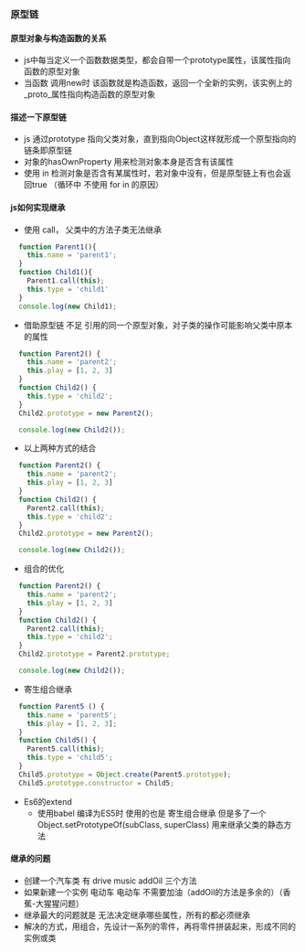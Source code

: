 ### 原型链
#### 原型对象与构造函数的关系
- js中每当定义一个函数数据类型，都会自带一个prototype属性，该属性指向函数的原型对象
- 当函数 调用new时 该函数就是构造函数，返回一个全新的实例，该实例上的_proto_属性指向构造函数的原型对象

#### 描述一下原型链
- js 通过prototype 指向父类对象，直到指向Object这样就形成一个原型指向的链条即原型链
- 对象的hasOwnProperty 用来检测对象本身是否含有该属性
- 使用 in 检测对象是否含有某属性时，若对象中没有，但是原型链上有也会返回true （循环中 不使用 for in 的原因）

#### js如何实现继承
- 使用 call， 父类中的方法子类无法继承

```js
  function Parent1(){
    this.name = 'parent1';
  }
  function Child1(){
    Parent1.call(this);
    this.type = 'child1'
  }
  console.log(new Child1);
```

- 借助原型链 不足 引用的同一个原型对象，对子类的操作可能影响父类中原本的属性

```js
  function Parent2() {
    this.name = 'parent2';
    this.play = [1, 2, 3]
  }
  function Child2() {
    this.type = 'child2';
  }
  Child2.prototype = new Parent2();

  console.log(new Child2());
```

- 以上两种方式的结合

```js
  function Parent2() {
    this.name = 'parent2';
    this.play = [1, 2, 3]
  }
  function Child2() {
    Parent2.call(this);
    this.type = 'child2';
  }
  Child2.prototype = new Parent2();

  console.log(new Child2());
```

- 组合的优化

```js
  function Parent2() {
    this.name = 'parent2';
    this.play = [1, 2, 3]
  }
  function Child2() {
    Parent2.call(this);
    this.type = 'child2';
  }
  Child2.prototype = Parent2.prototype;

  console.log(new Child2());
```

- 寄生组合继承

```js
  function Parent5 () {
    this.name = 'parent5';
    this.play = [1, 2, 3];
  }
  function Child5() {
    Parent5.call(this);
    this.type = 'child5';
  }
  Child5.prototype = Object.create(Parent5.prototype);
  Child5.prototype.constructor = Child5;
```

- Es6的extend
    - 使用babel 编译为ES5时 使用的也是 寄生组合继承 但是多了一个 Object.setPrototypeOf(subClass, superClass) 用来继承父类的静态方法
    
#### 继承的问题
- 创建一个汽车类 有 drive music addOil 三个方法
- 如果新建一个实例 电动车 电动车 不需要加油（addOil的方法是多余的）（香蕉-大猩猩问题）
- 继承最大的问题就是 无法决定继承哪些属性，所有的都必须继承
- 解决的方式，用组合，先设计一系列的零件，再将零件拼装起来，形成不同的实例或类 
